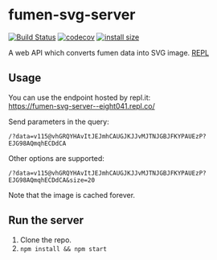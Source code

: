 fumen-svg-server
==============================

[![Build Status](https://travis-ci.com/eight04/fumen-svg-server.svg?branch=master)](https://travis-ci.com/eight04/fumen-svg-server)
[![codecov](https://codecov.io/gh/eight04/fumen-svg-server/branch/master/graph/badge.svg)](https://codecov.io/gh/eight04/fumen-svg-server)
[![install size](https://packagephobia.now.sh/badge?p=fumen-svg-server)](https://packagephobia.now.sh/result?p=fumen-svg-server)

A web API which converts fumen data into SVG image. [REPL](https://fumen-svg-server--eight041.repl.co/?data=v115@vhGRQYHAvItJEJmhCAUGJKJJvMJTNJGBJFKYPAUEzP?EJG98AQmqhECDdCA)

Usage
-----

You can use the endpoint hosted by repl.it:  
https://fumen-svg-server--eight041.repl.co/

Send parameters in the query:

```
/?data=v115@vhGRQYHAvItJEJmhCAUGJKJJvMJTNJGBJFKYPAUEzP?EJG98AQmqhECDdCA
```

Other options are supported:

```
/?data=v115@vhGRQYHAvItJEJmhCAUGJKJJvMJTNJGBJFKYPAUEzP?EJG98AQmqhECDdCA&size=20
```

Note that the image is cached forever.

Run the server
--------------

1. Clone the repo.
2. `npm install && npm start`
